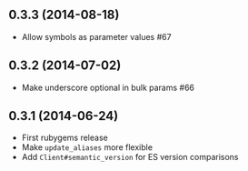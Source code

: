 ## 0.3.3 (2014-08-18)
- Allow symbols as parameter values #67
## 0.3.2 (2014-07-02)
- Make underscore optional in bulk params #66
## 0.3.1 (2014-06-24)
- First rubygems release
- Make `update_aliases` more flexible
- Add `Client#semantic_version` for ES version comparisons

